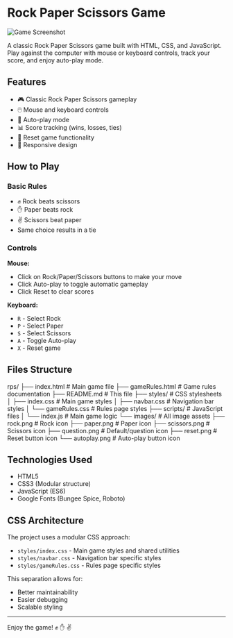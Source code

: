 # Rock Paper Scissors Game

![Game Screenshot](screenshot.png) <!-- Add a screenshot if available -->

A classic Rock Paper Scissors game built with HTML, CSS, and JavaScript. Play against the computer with mouse or keyboard controls, track your score, and enjoy auto-play mode.

## Features

- 🎮 Classic Rock Paper Scissors gameplay
- 🖱️ Mouse and keyboard controls
- 🤖 Auto-play mode
- 📊 Score tracking (wins, losses, ties)
- 🔄 Reset game functionality
- 📱 Responsive design

## How to Play

### Basic Rules

- ✊ Rock beats scissors
- ✋ Paper beats rock
- ✌️ Scissors beat paper
- Same choice results in a tie

### Controls

**Mouse:**

- Click on Rock/Paper/Scissors buttons to make your move
- Click Auto-play to toggle automatic gameplay
- Click Reset to clear scores

**Keyboard:**

- `R` - Select Rock
- `P` - Select Paper
- `S` - Select Scissors
- `A` - Toggle Auto-play
- `X` - Reset game

## Files Structure

rps/
├── index.html # Main game file
├── gameRules.html # Game rules documentation
├── README.md # This file
├── styles/ # CSS stylesheets
│ ├── index.css # Main game styles
│ ├── navbar.css # Navigation bar styles
│ └── gameRules.css # Rules page styles
├── scripts/ # JavaScript files
│ └── index.js # Main game logic
└── images/ # All image assets
├── rock.png # Rock icon
├── paper.png # Paper icon
├── scissors.png # Scissors icon
├── question.png # Default/question icon
├── reset.png # Reset button icon
└── autoplay.png # Auto-play button icon

## Technologies Used

- HTML5
- CSS3 (Modular structure)
- JavaScript (ES6)
- Google Fonts (Bungee Spice, Roboto)

## CSS Architecture

The project uses a modular CSS approach:

- `styles/index.css` - Main game styles and shared utilities
- `styles/navbar.css` - Navigation bar specific styles
- `styles/gameRules.css` - Rules page specific styles

This separation allows for:

- Better maintainability
- Easier debugging
- Scalable styling

---

Enjoy the game! ✊ ✋ ✌️
